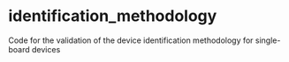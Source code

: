 # identification_methodology
Code for the validation of the device identification methodology for single-board devices
